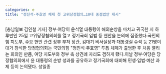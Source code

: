 ```yaml
---
categories: e
title: "정진석·주호영 체제 첫 고위당정협의…10대 중점법안 제시"
---
```

[충남일보 김인철 기자] 정부·여당이 윤석열 대통령이 해외순방을 마치고 귀국한 지 하루만인 25일 고위당정협의회를 열고 정기국회 입법 등 현안을 논의에 집중했다.국민의힘 지도부, 주요 현안 관련 정부 부처 장관, 김대기 비서실장과 대통령실 수석 등 21명이 대거 참석한 당정협의회는 국민의힘 "정진석·주호영" 투톱 체제가 출범한 후 처음 열리는 회의인 만큼, 여당 지도부와 정부 측 상견례 자리도 겸하게 됐다.이날 정부·여당은 당정협의회에서 윤 대통령의 순방 성과를 공유하고 정기국회에 대비해 민생·입법·예산 과제 등이 논의됐다. 성일종